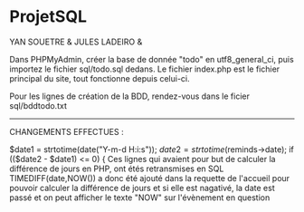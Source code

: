 # ProjetSQL
YAN SOUETRE &amp; JULES LADEIRO &amp;

Dans PHPMyAdmin, créer la base de donnée "todo" en utf8_general_ci, puis importez le fichier sql/todo.sql dedans.
Le fichier index.php est le fichier principal du site, tout fonctionne depuis celui-ci.

Pour les lignes de création de la BDD, rendez-vous dans le ficier sql/bddtodo.txt


-------


CHANGEMENTS EFFECTUES :

$date1 = strtotime(date("Y-m-d H:i:s")); $date2 = strtotime($reminds->date);
if (($date2 - $date1) <= 0) { 
Ces lignes qui avaient pour but de calculer la différence de jours en PHP, ont étés retransmises en SQL
TIMEDIFF(date,NOW()) a donc été ajouté dans la requette de l'accueil pour pouvoir calculer la différence de jours
et si elle est nagativé, la date est passé et on peut afficher le texte "NOW" sur l'évènement en question